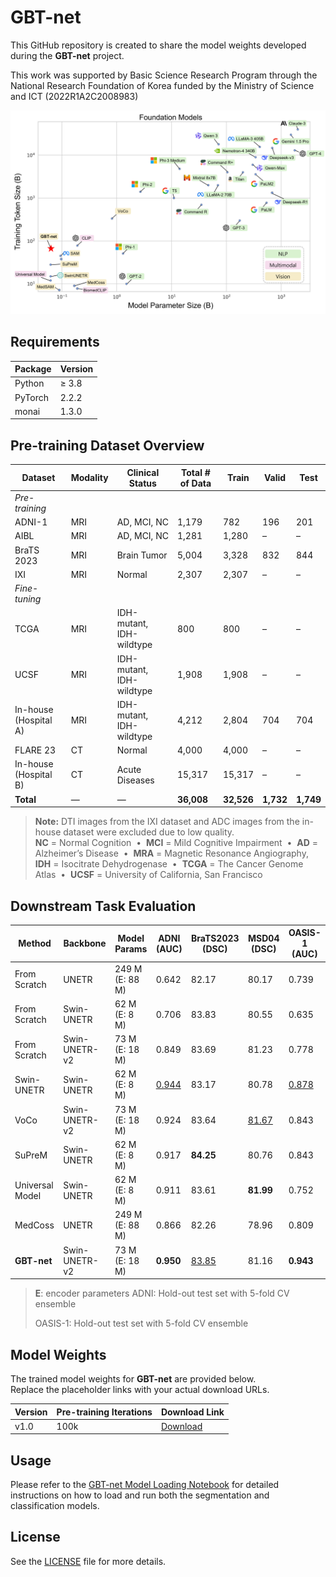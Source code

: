 # GBT-net
This GitHub repository is created to share the model weights developed during the **GBT-net** project.


This work was supported by Basic Science Research Program through the National Research Foundation of Korea funded by the Ministry of Science and ICT (2022R1A2C2008983)

![GBT-net Architecture](assets/foundation_models.png)  


## Requirements
| Package        | Version |
|----------------|---------|
| Python         | ≥ 3.8   |
| PyTorch        |  2.2.2  |
| monai          |  1.3.0  |

## Pre-training Dataset Overview

| Dataset                          | Modality               | Clinical Status             | Total # of Data                      | Train         | Valid         | Test          |
|----------------------------------|------------------------|-----------------------------|--------------------------------------|---------------|---------------|---------------|
| *Pre-training*                   |                        |                             |                                      |               |               |               |
| ADNI-1                           | MRI                    | AD, MCI, NC                 | 1,179                                | 782           | 196           | 201           |
| AIBL                             | MRI                    | AD, MCI, NC                 | 1,281                                | 1,280         | –             | –             |
| BraTS 2023                       | MRI                    | Brain Tumor                 | 5,004                                | 3,328         | 832           | 844           |
| IXI                              | MRI                    | Normal                      | 2,307                                | 2,307         | –             | –             |
| *Fine-tuning*                    |                        |                             |                                      |               |               |               |
| TCGA                             | MRI                    | IDH-mutant, IDH-wildtype    | 800                                  | 800           | –             | –             |
| UCSF                             | MRI                    | IDH-mutant, IDH-wildtype    | 1,908                                | 1,908         | –             | –             |
| In-house (Hospital A)            | MRI                    | IDH-mutant, IDH-wildtype    | 4,212                                | 2,804         | 704           | 704           |
| FLARE 23                         | CT                     | Normal                      | 4,000                                | 4,000         | –             | –             |
| In-house (Hospital B)            | CT                     | Acute Diseases              | 15,317                               | 15,317        | –             | –             |
| **Total**                        | —                      | —                           | **36,008**                           | **32,526**    | **1,732**     | **1,749**     |

> **Note:** DTI images from the IXI dataset and ADC images from the in-house dataset were excluded due to low quality.  
> **NC** = Normal Cognition &nbsp;•&nbsp; **MCI** = Mild Cognitive Impairment &nbsp;•&nbsp; **AD** = Alzheimer’s Disease &nbsp;•&nbsp; **MRA** = Magnetic Resonance Angiography, **IDH** = Isocitrate Dehydrogenase &nbsp;•&nbsp; **TCGA** = The Cancer Genome Atlas &nbsp;•&nbsp; **UCSF** = University of California, San Francisco  

## Downstream Task Evaluation

| Method            | Backbone         |  Model Params      | ADNI (AUC)            | BraTS2023 (DSC)              | MSD04 (DSC)                  | OASIS-1 (AUC)        |
|-------------------|------------------|--------------------|-----------------------|------------------------------|------------------------------|----------------------|
|  From Scratch     | UNETR            |  249 M (E: 88 M)   | 0.642                 | 82.17                        | 80.17                        | 0.739                |
|  From Scratch     | Swin-UNETR       |  62 M (E: 8 M)     | 0.706                 | 83.83                        | 80.55                        | 0.635                |
|  From Scratch     | Swin-UNETR-v2    |  73 M (E: 18 M)    | 0.849                 | 83.69                        | 81.23                        | 0.778                |
| Swin-UNETR        | Swin-UNETR       |  62 M (E: 8 M)     | <ins>0.944</ins>      | 83.17                        | 80.78                        | <ins>0.878</ins>     |
| VoCo              | Swin-UNETR-v2    |  73 M (E: 18 M)    | 0.924                 | 83.64                        | <ins>81.67</ins>             | 0.843                |
| SuPreM            | Swin-UNETR       |  62 M (E: 8 M)     | 0.917                 | **84.25**                    | 80.76                        | 0.843                |
| Universal Model   | Swin-UNETR       |  62 M (E: 8 M)     | 0.911                 | 83.61                        | **81.99**                    | 0.752                |
| MedCoss           | UNETR            |  249 M (E: 88 M)   | 0.866                 | 82.26                        | 78.96                        | 0.809                |
| **GBT-net**       | Swin-UNETR-v2    |  73 M (E: 18 M)    | **0.950**             | <ins>83.85</ins>             | 81.16                        | **0.943**            |

> **E**: encoder parameters
> ADNI: Hold-out test set with 5-fold CV ensemble
> 
> OASIS-1: Hold-out test set with 5-fold CV ensemble

## Model Weights
The trained model weights for **GBT-net** are provided below.  
Replace the placeholder links with your actual download URLs.

| Version | Pre-training Iterations                                 | Download Link |
|---------|---------------------------------------------|---------------|
| v1.0    | 100k                                        | [Download](https://drive.google.com/file/d/1sU9eM6FSyFnovnOddtDjmoqEdQM5GgKo/view?usp=sharing) |



## Usage
Please refer to the [GBT-net Model Loading Notebook](load_model_weight.ipynb) for detailed instructions on how to load and run both the segmentation and classification models.


## License 
See the [LICENSE](LICENSE) file for more details.
